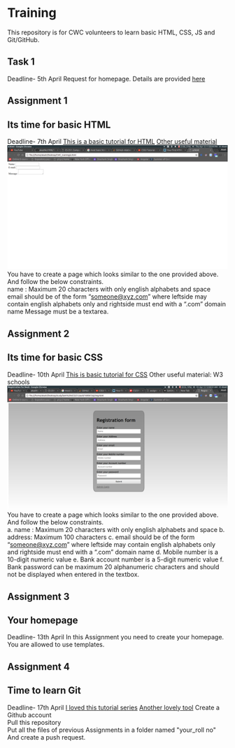 # Training
This repository is for CWC volunteers to learn basic HTML, CSS, JS and Git/GitHub.
## Task 1
Deadline- 5th April
Request for homepage.
Details are provided [here](http://www.iitk.ac.in/cc/homepage/)
## Assignment 1
## Its time for basic HTML
Deadline- 7th April
[This is a basic tutorial for HTML](https://www.youtube.com/watch?v=Ggh_y-33Eso)
[Other useful material](https://www.w3schools.com/html/)
![Assignment 1](Material/1.png)
You have to create a page which looks similar to the one provided above. And follow the below constraints.<br/>
name : Maximum 20 characters with only english alphabets and space<br/>
email should be of the form “someone@xyz.com” where leftside may contain
english alphabets only and rightside must end with a “.com” domain name
Message must be a textarea.
## Assignment 2
## Its time for basic CSS
Deadline- 10th April
[This is basic tutorial for CSS](https://www.youtube.com/watch?v=CUxH_rWSI1k)
Other useful material: W3 schools
![Assignment 2](Material/2.png)
You have to create a page which looks similar to the one provided above. And follow the below constraints.<br/>
a. name : Maximum 20 characters with only english alphabets and space
b. address: Maximum 100 characters
c. email should be of the form “someone@xyz.com” where leftside may contain
english alphabets only and rightside must end with a “.com” domain name
d. Mobile number is a 10-digit numeric value
e. Bank account number is a 5-digit numeric value
f. Bank password can be maximum 20 alphanumeric characters and should not
be displayed when entered in the textbox.
## Assignment 3
## Your homepage
Deadline- 13th April
In this Assignment you need to create your homepage. You are allowed to use templates.
## Assignment 4
## Time to learn Git
Deadline- 17th April
[I loved this tutorial series](https://www.youtube.com/watch?v=BCQHnlnPusY&list=PLRqwX-V7Uu6ZF9C0YMKuns9sLDzK6zoiV)
[Another lovely tool](https://try.github.io/levels/1/challenges/1)
Create a Github account<br/>
Pull this repository<br/>
Put all the files of previous Assignments in a folder named "your_roll no"<br>
And create a push request.
